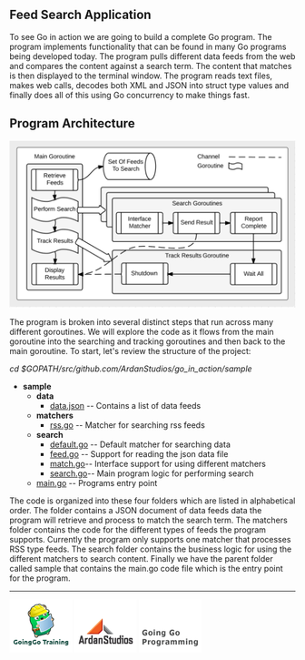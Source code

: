 ## Feed Search Application

To see Go in action we are going to build a complete Go program. The program implements functionality that can be found in many Go programs being developed today. The program pulls different data feeds from the web and compares the content against a search term. The content that matches is then displayed to the terminal window. The program reads text files, makes web calls, decodes both XML and JSON into struct type values and finally does all of this using Go concurrency to make things fast.

## Program Architecture

![The flow of the programs architecture.](architecture.png)

The program is broken into several distinct steps that run across many different goroutines. We will explore the code as it flows from the main goroutine into the searching and tracking goroutines and then back to the main goroutine. To start, let's review the structure of the project:

*cd $GOPATH/src/github.com/ArdanStudios/go_in_action/sample*

* **sample**
	* **data**
		* [data.json](sample/data/data.json) -- Contains a list of data feeds
	* **matchers**
		* [rss.go](sample/matchers/rss.go) -- Matcher for searching rss feeds
	* **search**
		* [default.go](sample/search/default.go) -- Default matcher for searching data
		* [feed.go](sample/search/feed.go) -- Support for reading the json data file
		* [match.go](sample/search/match.go)-- Interface support for using different matchers
		* [search.go](sample/search/search.go)-- Main program logic for performing search
	* [main.go](sample/main.go) -- Programs entry point

The code is organized into these four folders which are listed in alphabetical order. The folder contains a JSON document of data feeds data the program will retrieve and process to match the search term. The matchers folder contains the code for the different types of feeds the program supports. Currently the program only supports one matcher that processes RSS type feeds. The search folder contains the business logic for using the different matchers to search content. Finally we have the parent folder called sample that contains the main.go code file which is the entry point for the program.

___
[![GoingGo Training](00-slides/images/ggt_logo.png)](http://www.goinggotraining.net)
[![Ardan Studios](00-slides/images/ardan_logo.png)](http://www.ardanstudios.com)
[![GoingGo Blog](00-slides/images/ggb_logo.png)](http://www.goinggo.net)